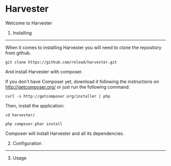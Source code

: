 Harvester
=========

Welcome to Harvester

1) Installing
-------------

When it comes to installing Harvester you will need to clone the repository from github.

    git clone https://github.com/reload/harvester.git

And install Harvester with composer.

If you don't have Composer yet, download it following the instructions on
http://getcomposer.org/ or just run the following command:

    curl -s http://getcomposer.org/installer | php

Then, install the application:

    cd harvester/

    php composer.phar install

Composer will install Harvester and all its dependencies.

2) Configuration
----------------

3) Usage


